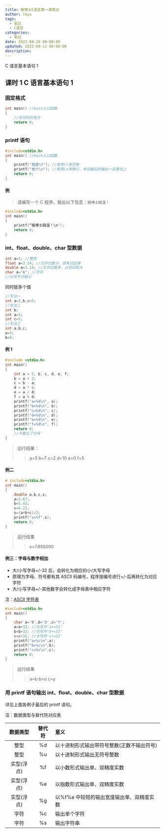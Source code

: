 ```yaml
---
title: 猴博士C语言第一课笔记
author: lkyu
tags:
  - 笔记
  - C语言
categories:
  - 笔记
date: 2022-08-30 00:00:00
updated: 2022-09-11 00:00:00
description:
---
```


C 语言基本语句 1

<!-- more -->

## 课时 1 C 语言基本语句 1

### 固定格式

```c
int main() //main入口函数
{
    //写代码的地方
    return 0;
}
```

### printf 语句

```c
#include<stdio.h>
int main() //main入口函数
{
    printf("我是\t"); //使用\t来空格
    printf("老六\n"); //使用\n来换行，考试最后的输出一定要加上
    return 0;
}
```

#### 例

> 请编写一个 C 程序，输出以下信息：`猴博士贼溜！`

```c
#include<stdio.h>
int main()
{
    printf(“猴博士贼溜！\n");
    return 0;
}
```

### int、float、double、char 型数据

```c
int a=3; //整型
float a=3.14; //允许位数少，但考试足够
double a=3.14; //允许位数多，占空间较大
char a="A"; //字符
//分号不可缺少
```

同时赋多个值

```c
//写法一
int a=3,b,c=5;
//写法二
int b;
int a=3;
int c=5;
//写法三
int a,b,c;
a=3;
b=5;
```

#### 例 1

```c
#include <stdio.h>
int main()
{
    int a = 5, b, c, d, e, f;
    b = a + 2;
    c = b - a;
    d = a * c;
    e = a / d;
    f = a % d;
    printf("a=%d\n", a);
    printf("b=%d\n", b);
    printf("c=%d\n", c);
    printf("d=%d\n", d);
    printf("e=%d\n", e);
    printf("f=%d\n", f);
    return 0;
    //不要忘了分号
}
```

> 运行结果：
>
> > a=5
> > b=7
> > c=2
> > d=10
> > e=0
> > f=5

#### 例二

```c
# include<stdio.h>
int main()
{
    double a,b,c,s;
    a=3.67;
    b=5.43;
    c=6.21;
    s=(a+b+c)/2;
    printf("s=%f",s);
    return 0;
}
```

> 运行结果
>
> > s=7.655000

#### 例三：字母与数字相加

- 大/小写字母+/-32 后，会转化为相应的小/大写字母
- 原理为字母、符号都有其 ASCII 码编号，程序按编号进行+/-后再转化为对应字符
- 大/小写字母+/-其他数字会转化成字母表中相应字符

注：[ASCII 字符表](https://www.zybuluo.com/pandaoxi2022/note/2322378)

```c
#include<stdio.h>
int main()
{
    char a='B',b='O',c='Y';
    a=a+32; //也写作'a+=32'
    b=b+32; //也写作'b+=32'
    c=c+32; //也写作'c+=32'
    printf("a=%c\n",a);
    printf("b=%c\n",b);
    printf("c=%c\n",c);
    return 0;
}
```

> 运行结果
>
> > a=b
> > b=o
> > c=y

### 用 printf 语句输出 int、float、double、char 型数据

详见上面各例子最后的 printf 语句。

注：数据类型与替代符对应表

|  数据类型  | 替代符 | 意义                                       |
| :--------: | :----: | :----------------------------------------- |
|    整型    |   %d   | 以十进制形式输出带符号整数(正数不输出符号) |
|    整型    |   %u   | 以十进制形式输出无符号整数                 |
| 实型(浮点) |   %f   | 以小数形式输出单、双精度实数               |
| 实型(浮点) |   %e   | 以指数形式输出单、双精度实数               |
| 实型(浮点) |   %g   | 以%f%e 中较短的输出宽度输出单、双精度实数  |
|    字符    |   %c   | 输出单个字符                               |
|    字符    |   %s   | 输出字符串                                 |
